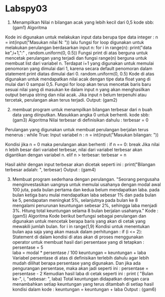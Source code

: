 # Labspy03
1. Menampilkan Nilai n bilangan acak yang lebih kecil dari 0,5
kode sbb:
(gam1)
Algoritma

Kode ini digunakan untuk melakukan input data berupa tipe data integer :
n = int(input("Masukan nilai N: "))
lalu fungsi for loop digunakan untuk melakukan perulangan berdasarkan input n:
for i in range(n):
    print("data ke",i+1,":" , random.uniform(0, 0.5))
Fungsi print di atas berguna untuk mencetak perulangan yang terjadi dan fungsi range(n) berguna untuk membuat list dari variabel n. Terdapat i+1 yang digunakan untuk memulai penomoran yang dimulai dari 1, karena secara default penomoran dalam statement print diatas dimulai dari 0.
random.uniform(0, 0.5)
Kode di atas digunakan untuk mendapatkan nilai acak dengan tipe data float yang di mulai dari 0 sampai 0,5.
Fungsi for loop akan terus mencetak baris baru sesuai nilai yang di masukan ke dalam input n yang akan menghasilkan output berupa string dan nilai acak. Jika input n belum terpenuhi atau tercetak, perulangan akan terus terjadi.
Output:
(gam2)

2. membuat program untuk menampilkan bilangan terbesar dari n buah data yang diinputkan. Masukkan angka 0 untuk berhenti.
kode sbb:
(gam3)
Algoritma
Nilai terbesar di definisikan dahulu :
terbesar = 0

Perulangan yang digunakan untuk membuat perulangan berjalan terus menerus :
while True:
Input variabel n :
n = int(input("Masukan bilangan: "))

Kondisi jika n = 0 maka perulangan akan berhenti :
if n == 0:
    break
Jika nilai n lebih besar dari variabel terbesar, nilai dari variabel terbesar akan digantikan dengan variabel n.
elif n > terbesar:
    terbesar = n
    
Hasil akhir dengan input terbesar akan dicetak seperti ini :
print("Bilangan terbesar adalah: ", terbesar)
Output :
(gam4)

3. Membuat program sederhana dengan perulangan.
"Seorang pengusaha menginvestasikan uangnya untuk memulai usahanya dengan modal awal 100 juta, pada bulan pertama dan kedua belum mendapatkan laba. pada bulan ketiga baru mulai mendapatkan laba sebesar 1% dan pada bulan ke 5, pendapatan meningkat 5%, selanjutnya pada bulan ke 8 mengalami penurunan keuntungan sebesar 2%, sehingga laba menjadi 3%. Hitung total keuntungan selama 8 bulan berjalan usahanya."
Kode :
(gam5)
Algoritma Kode berikut berfungsi sebagai perulangan dan digunakan untuk mencetak berapa baris yang akan di cetak yang mewakili jumlah bulan.
for i in range(1,9)
Kondisi untuk menentukan bulan apa saja yang akan masuk dalam perhitungan :
if (i <= 2):
Statement di dalam kondisi di atas akan di proses menggunakan operator untuk membuat hasil dari persentase yang di tetapkan :
persentase = 5  
laba = modal * persentase / 100
keuntungan = keuntungan + laba
Variabel persentase di atas di definisikan terlebih dahulu agar lebih mudah dilihat berapa persentase yang digunakan. Dan jika ada pengurangan persentase, maka akan jadi seperti ini :
persentase = persentase - 2
Kemudian hasil laba di cetak seperti ini :
print ( "Bulan ke-", i, "sebesar: ", laba)
Total keuntungan didapatkan dengan cara menambahkan setiap keuntungan yang terus ditambah di setiap hasil kondisi dalam kode :
keuntungan = keuntungan + laba
Output :
(gam6)
